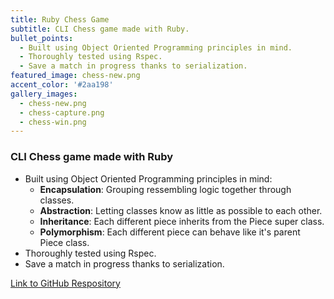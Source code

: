 ```yaml
---
title: Ruby Chess Game
subtitle: CLI Chess game made with Ruby.
bullet_points: 
  - Built using Object Oriented Programming principles in mind.
  - Thoroughly tested using Rspec.
  - Save a match in progress thanks to serialization.
featured_image: chess-new.png
accent_color: '#2aa198'
gallery_images:
  - chess-new.png
  - chess-capture.png
  - chess-win.png
---
```

### CLI Chess game made with Ruby

* Built using Object Oriented Programming principles in mind:
	* **Encapsulation**: Grouping ressembling logic together through classes.
	* **Abstraction**: Letting classes know as little as possible to each other.
	* **Inheritance**: Each different piece inherits from the Piece super class.
	* **Polymorphism**: Each different piece can behave like it's parent Piece class.
* Thoroughly tested using Rspec.
* Save a match in progress thanks to serialization.

[Link to GitHub Respository](https://github.com/berubenic/Chess)